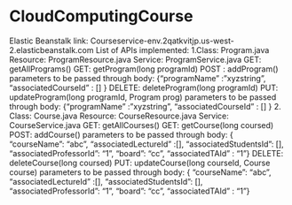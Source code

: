 # CloudComputingCourse
Elastic Beanstalk link: Courseservice-env.2qatkvitjp.us-west-2.elasticbeanstalk.com 
List of APIs implemented:
1.Class: Program.java
Resource: ProgramResource.java
Service: ProgramService.java
GET: getAllPrograms()
GET: getProgram(long programId)
POST : addProgram() 
parameters to be passed through body: {“programName” :”xyzstring”, “associatedCourseId” : [] }
DELETE: deleteProgram(long programId)
PUT: updateProgram(long programId, Program prog) 
parameters to be passed through body: {“programName” :”xyzstring”, “associatedCourseId” : [] }
2. Class: Course.java
Resource: CourseResource.java
Service: CourseService.java
GET: getAllCourses()
GET: getCourse(long coursed)
POST: addCourse()
parameters to be passed through body: { “courseName”: “abc”, “associatedLectureId” :[], “associatedStudentsId”: [], “associatedProfessorId”: “1”, “board”: “cc”, “associatedTAId” : “1”}
DELETE: deleteCourse(long coursed)
PUT: updateCourse(long courseId, Course course) 
parameters to be passed through body: { “courseName”: “abc”, “associatedLectureId” :[], “associatedStudentsId”: [], “associatedProfessorId”: “1”, “board”: “cc”, “associatedTAId” : “1”}
